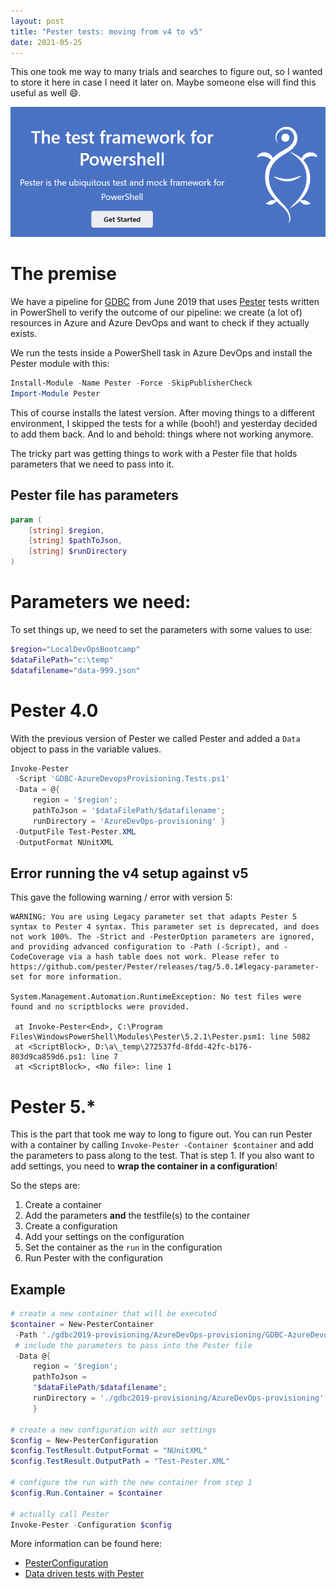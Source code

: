```yaml
---
layout: post
title: "Pester tests: moving from v4 to v5"
date: 2021-05-25
---
```


This one took me way to many trials and searches to figure out, so I wanted to store it here in case I need it later on. Maybe someone else will find this useful as well 😄.

![Pester site header image](/images/20210525/20210525_PesterHeader.png)

# The premise
We have a pipeline for [GDBC](https://globaldevopsbootcamp.com) from June 2019 that uses [Pester](https://pester.dev) tests written in PowerShell to verify the outcome of our pipeline: we create (a lot of) resources in Azure and Azure DevOps and want to check if they actually exists.

We run the tests inside a PowerShell task in Azure DevOps and install the Pester module with this:
``` PowerShell
Install-Module -Name Pester -Force -SkipPublisherCheck
Import-Module Pester
```
This of course installs the latest version. After moving things to a different environment, I skipped the tests for a while (booh!) and yesterday decided to add them back. And lo and behold: things where not working anymore. 

The tricky part was getting things to work with a Pester file that holds parameters that we need to pass into it.

## Pester file has parameters
``` PowerShell
param (
    [string] $region,
    [string] $pathToJson,
    [string] $runDirectory
)
```

# Parameters we need:
To set things up, we need to set the parameters with some values to use:
``` PowerShell
$region="LocalDevOpsBootcamp"
$dataFilePath="c:\temp"
$datafilename="data-999.json"
```

# Pester 4.0
With the previous version of Pester we called Pester and added a `Data` object to pass in the variable values.

``` PowerShell
Invoke-Pester
 -Script 'GDBC-AzureDevopsProvisioning.Tests.ps1'
 -Data = @{
     region = '$region'; 
     pathToJson = '$dataFilePath/$datafilename'; 
     runDirectory = 'AzureDevOps-provisioning' } 
 -OutputFile Test-Pester.XML
 -OutputFormat NUnitXML
```

## Error running the v4 setup against v5
This gave the following warning / error with version 5:
```
WARNING: You are using Legacy parameter set that adapts Pester 5 syntax to Pester 4 syntax. This parameter set is deprecated, and does not work 100%. The -Strict and -PesterOption parameters are ignored, and providing advanced configuration to -Path (-Script), and -CodeCoverage via a hash table does not work. Please refer to https://github.com/pester/Pester/releases/tag/5.0.1#legacy-parameter-set for more information.

System.Management.Automation.RuntimeException: No test files were found and no scriptblocks were provided.

 at Invoke-Pester<End>, C:\Program Files\WindowsPowerShell\Modules\Pester\5.2.1\Pester.psm1: line 5082
 at <ScriptBlock>, D:\a\_temp\272537fd-8fdd-42fc-b176-803d9ca859d6.ps1: line 7
 at <ScriptBlock>, <No file>: line 1
```

# Pester 5.*
This is the part that took me way to long to figure out. You can run Pester with a container by calling `Invoke-Pester -Container $container` and add the parameters to pass along to the test. That is step 1. If you also want to add settings, you need to **wrap the container in a configuration**!

So the steps are:
1. Create a container
1. Add the parameters **and** the testfile(s) to the container
1. Create a configuration
1. Add your settings on the configuration
1. Set the container as the `run` in the configuration
1. Run Pester with the configuration

## Example

``` PowerShell
# create a new container that will be executed
$container = New-PesterContainer 
 -Path './gdbc2019-provisioning/AzureDevOps-provisioning/GDBC-AzureDevopsProvisioning.Tests.ps1' 
 # include the parameters to pass into the Pester file
 -Data @{
     region = '$region'; 
     pathToJson = 
     "$dataFilePath/$datafilename"; 
     runDirectory = './gdbc2019-provisioning/AzureDevOps-provisioning' 
     } 

# create a new configuration with our settings
$config = New-PesterConfiguration
$config.TestResult.OutputFormat = "NUnitXML"
$config.TestResult.OutputPath = "Test-Pester.XML"

# configure the run with the new container from step 1
$config.Run.Container = $container

# actually call Pester
Invoke-Pester -Configuration $config 
```


More information can be found here: 
* [PesterConfiguration](https://pester-docs.netlify.app/docs/commands/New-PesterConfiguration)
* [Data driven tests with Pester](https://pester.dev/docs/usage/data-driven-tests)